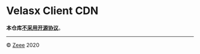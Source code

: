 # Velasx Client CDN 

**本仓库[不采用开源协议](http://choosealicense.online/no-license/)**。

------

© [Zeee](https://github.com/Reedo0910) 2020
